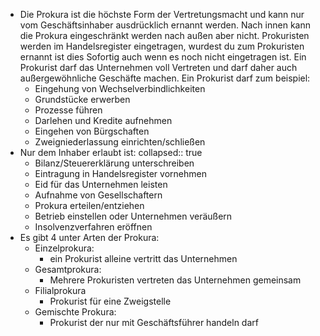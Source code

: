 - Die Prokura ist die höchste Form der Vertretungsmacht und kann nur vom Geschäftsinhaber ausdrücklich ernannt werden. Nach innen kann die Prokura eingeschränkt werden nach außen aber nicht. Prokuristen werden im Handelsregister eingetragen, wurdest du zum Prokuristen ernannt ist dies Sofortig auch wenn es noch nicht eingetragen ist. Ein Prokurist darf das Unternehmen voll Vertreten und darf daher auch außergewöhnliche Geschäfte machen.
  Ein Prokurist darf zum beispiel:
	- Eingehung von Wechselverbindlichkeiten
	- Grundstücke erwerben
	- Prozesse führen
	- Darlehen und Kredite aufnehmen
	- Eingehen von Bürgschaften
	- Zweigniederlassung einrichten/schließen
- Nur dem Inhaber erlaubt ist:
  collapsed:: true
	- Bilanz/Steuererklärung unterschreiben
	- Eintragung in Handelsregister vornehmen
	- Eid für das Unternehmen leisten
	- Aufnahme von Gesellschaftern
	- Prokura erteilen/entziehen
	- Betrieb einstellen oder Unternehmen veräußern
	- Insolvenzverfahren eröffnen
- Es gibt 4 unter Arten der Prokura:
	- Einzelprokura:
		- ein Prokurist alleine vertritt das Unternehmen
	- Gesamtprokura:
		- Mehrere Prokuristen vertreten das Unternehmen gemeinsam
	- Filialprokura
		- Prokurist für eine Zweigstelle
	- Gemischte Prokura:
		- Prokurist der nur mit Geschäftsführer handeln darf